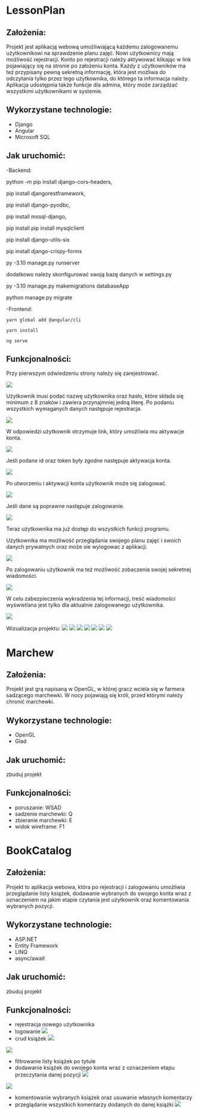 # LessonPlan

## Założenia:
Projekt jest aplikacją webową umożliwiającą każdemu zalogowanemu użytkownikowi na sprawdzenie planu zajęć. 
Nowi użytkownicy mają możliwość rejestracji. Konto po rejestracji należy aktywować klikając w link pojawiający się na stronie po założeniu konta. Każdy z użytkowników ma też przypisany pewną sekretną informację, która jest możliwa do odczytania tylko przez tego użytkownika, do którego ta informacja należy.
Aplikacja udostępnia także funkcje dla admina, który może zarządzać wszystkimi użytkownikami w systemie.

## Wykorzystane technologie:

- Django
- Angular
- Microsoft SQL 

## Jak uruchomić:

-Backend:

python -m pip install django-cors-headers,

pip install djangorestframework,

pip install django-pyodbc,

pip install mssql-django,



pip install pip install mysqlclient  

pip install django-utils-six

pip install django-crispy-forms   


py -3.10  manage.py runserver 

dodatkowo należy skonfigurować swoją bazę danych w settings.py

py -3.10 manage.py makemigrations databaseApp 

python manage.py migrate


-Frontend:

```yarn global add @angular/cli```

```yarn install```

```ng serve```


## Funkcjonalności:

Przy pierwszym odwiedzeniu strony należy się zarejestrować.

![](img/register1.png)

Użytkownik musi podać nazwę użytkownika oraz hasło, które składa się minimum z 8 znaków i zawiera przynajmniej jedną literę.
Po podaniu wszystkich wymaganych danych następuje rejestracja. 

![](img/register_response.png)

W odpowiedzi użytkownik otrzymuje link, który umożliwia mu aktywacje konta.

![](img/activate.png)

Jeśli podane id oraz token były zgodne następuje aktywacja konta.

![](img/activate_response.png)

Po utworzeniu i aktywacji konta użytkownik może się zalogować. 

![](img/login.png)

Jeśli dane są poprawne następuje zalogowanie.

![](img/login_response.png)

Teraz użytkownika ma już dostęp do wszystkich funkcji programu. 

Użytkownika ma możliwość przeglądania swojego planu zajęć i swoich danych prywatnych oraz może sie wylogowac z aplikacji.

![](img/plan.png)

Po zalogowaniu użytkownik ma też możliwość zobaczenia swojej sekretnej wiadomości.

![](img/secret.png)

W celu zabezpieczenia wykradzenia tej informacji, treść wiadomości wyświetlana jest tylko dla aktualnie zalogowanego użytkownika.

![](img/secret_response.png)


Wizualizacja projektu:
![](img/Zrzut%20ekranu_20230131_205541.png)
![](img/Zrzut%20ekranu_20230131_205747.png)
![](img/Zrzut%20ekranu_20230131_205756.png)
![](img/Zrzut%20ekranu_20230131_205807.png)
![](img/Zrzut%20ekranu_20230131_205833.png)
![](img/Zrzut%20ekranu_20230131_205937.png)
![](img/Zrzut_ekranu_20230131_205541.png)




# Marchew

## Założenia:
Projekt jest grą napisaną w OpenGL, w której gracz wciela się w farmera sadzącego marchewki. W nocy pojawiają się króli, przed którymi należy chronić marchewki.

## Wykorzystane technologie:

- OpenGL
- Glad

## Jak uruchomić:
zbuduj projekt

## Funkcjonalności:
- poruszanie: WSAD
- sadzenie marchewki: Q
- zbieranie marchewki: E
- widok wireframe: F1

# BookCatalog

## Założenia:
Projekt to aplikacja webowa, która po rejestracji i zalogowaniu umożliwia przeglądanie listy książek, dodawanie wybranych do swojego konta wraz z oznaczeniem na jakim etapie czytania jest użytkownik oraz komentowania wybranych pozycji.

## Wykorzystane technologie:

- ASP.NET
- Entity Framework
- LINQ
- async/await


## Jak uruchomić:
zbuduj projekt

## Funkcjonalności:
- rejestracja nowego użytkownika
- logowanie
![](img/blogin.png)
- crud książek
![](img/bmain.png)

![](img/bcreate.png)
- filtrowanie listy książek po tytule
- dodawanie książek do swojego konta wraz z oznaczeniem etapu przeczytania danej pozycji
![](img/badd.png)

![](img/bmybooks.png)
- komentowanie wybranych książek oraz usuwanie własnych komentarzy
- przeglądanie wszystkich komentarzy dodanych do danej książki
![](img/bcomments.png)

